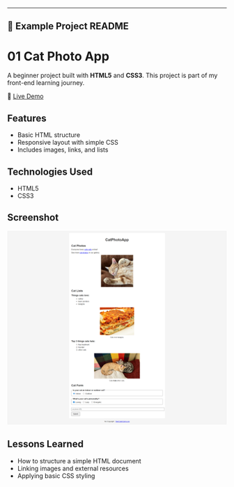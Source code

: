 
---

## 📑 Example Project README 


# 01 Cat Photo App

A beginner project built with **HTML5** and **CSS3**. This project is part of my front-end learning journey.

🔗 [Live Demo](https://github.com/josephvyse/frontend-exercises/01-cat-photo-app/)

## Features
- Basic HTML structure
- Responsive layout with simple CSS
- Includes images, links, and lists

## Technologies Used
- HTML5
- CSS3

## Screenshot
![Cat Photo App Screenshot](screenshot.png)

## Lessons Learned
- How to structure a simple HTML document
- Linking images and external resources
- Applying basic CSS styling
